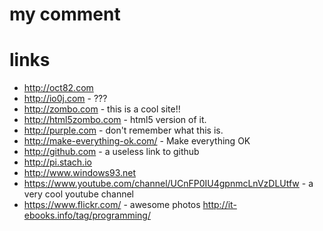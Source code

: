 # my comment
# links

* http://oct82.com
* http://io0j.com - ???
* http://zombo.com - this is a cool site!!
* http://html5zombo.com - html5 version of it.
* http://purple.com - don't remember what this is.
* http://make-everything-ok.com/ - Make everything OK
* http://github.com - a useless link to github
* http://pi.stach.io
* http://www.windows93.net
* https://www.youtube.com/channel/UCnFP0IU4gpnmcLnVzDLUtfw - a very cool youtube channel
* https://www.flickr.com/ - awesome photos
http://it-ebooks.info/tag/programming/
